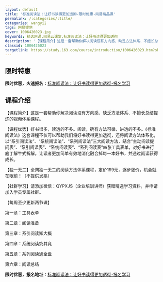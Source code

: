 ```yaml
---
layout: default
title: '标准阅读法：让好书读得更加透彻-限时优惠-网易精品课'
permalink: /:categories/:title/
categories: wangyi2
tags: 网易提供
cover: 1006426023.jpg
keywords: 精选网课,网易云课堂,标准阅读法：让好书读得更加透彻
description: '【课程简介】这是一套帮助你解决阅读没有方向感、缺乏方法体系、不擅长总结提炼的视频体系课程。【课程优势】好书很多，读透的不'
classid: 1006426023
targetlink: https://study.163.com/course/introduction/1006426023.htm?share=1&shareId=1025206652&utm_campaign=share&utm_medium=iphoneShare&utm_source=&utm_u=1025206652
---
```


## 限时特惠

**限时优惠，火速报名**：[标准阅读法：让好书读得更加透彻-报名学习](https://study.163.com/course/introduction/1006426023.htm?share=1&shareId=1025206652&utm_campaign=share&utm_medium=iphoneShare&utm_source=&utm_u=1025206652)

## 课程介绍

【课程简介】这是一套帮助你解决阅读没有方向感、缺乏方法体系、不擅长总结提炼的视频体系课程。



【课程优势】好书很多，读透的不多。阅读，确有方法可循，讲透的不多。《标准阅读法》这套课程不仅可以帮助我们将好书读得更加透彻，还将阅读方法体系化，以“系引阅读法”、“系统阅读法”、“系列阅读法”三大阅读方法，结合“主动阅读提问表”、“系引阅读表”、“系统阅读表”、“系列阅读表”四张工具表单，对好书进行庖丁解牛式拆解，让读者更加简单有效地消化融合掉每一本好书，并通过阅读获得成长。



【独一无二】全网独一无二的阅读方法体系课程，定价199元，逐步涨价，机会就在眼前！（不提供发票）



【社群学习】请添加微信：QYPXJS（企业培训讲师）获赠精选学习资料，并申请加入学员专属社群。



【每周至少更新两节课】

第一章：工具表单

第二章：阅读准备

第三章：系引阅读知大概

第四章：系统阅读究其竟

第五章：系列阅读通全盘

第六章：阅读总结

**限时优惠，报名地址**：[标准阅读法：让好书读得更加透彻-报名学习](https://study.163.com/course/introduction/1006426023.htm?share=1&shareId=1025206652&utm_campaign=share&utm_medium=iphoneShare&utm_source=&utm_u=1025206652)

